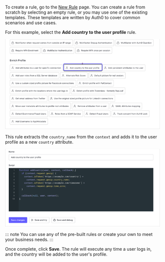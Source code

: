 To create a rule, go to the <a href="$manage_url/#/rules/new" target="_blank">New Rule</a> page. You can create a rule from scratch by selecting an empty rule, or you may use one of the existing templates. These templates are written by Auth0 to cover common scenarios and use cases.

For this example, select the **Add country to the user profile** rule.

![Empty rule](/media/articles/rules/rule-choose-add-country-template.png)

This rule extracts the `country_name` from the `context` and adds it to the user profile as a new `country` attribute.

![Add country rule](/media/articles/rules/rule-create-add-country-country.png)

::: note
You can use any of the pre-built rules or create your own to meet your business needs.
:::

Once complete, click **Save**. The rule will execute any time a user logs in, and the country will be added to the user's profile.
